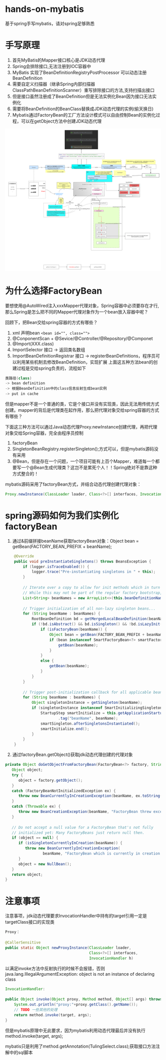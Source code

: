 # hands-on-mybatis
基于spring手写mybatis，请对spring足够熟悉

# 手写原理
1. 首先MyBatis的Mapper接口核心是JDK动态代理
2. Spring会排除接口,无法注册到IOC容器中
3. MyBatis 实现了BeanDefinitionRegistryPostProcessor 可以动态注册BeanDefinition
4. 需要自定义扫描器（继承Spring内部扫描器ClassPathBeanDefinitionScanner）重写排除接口的方法,支持扫描出接口
5. 但是接口虽然注册成了BeanDefinition但是无法实例化Bean因为接口无法实例化
6. 需要将BeanDefinition的BeanClass替换成JDK动态代理的实例(偷天换日)
7. Mybatis通过FactoryBean的工厂方法设计模式可以自由控制Bean的实例化过程，可以在getObject方法中创建JDK动态代理

![mybatis原理.png](docs/pics/mybatis.png)

# 为什么选择FactoryBean
要想使用@AutoWired注入xxxMapper代理对象，Spring容器中必须要存在才行, 那么Spring是怎么把不同的Mapper代理对象作为一个bean放入容器中呢？

回顾下，把Bean交给spring容器的方式有哪些？
1. xml 声明bean `<bean id="", class="">`
2. @ConponentScan + @Sevice/@Controller/@Repository/@Componet
3. @Import(XXX.class)
4. ImportSelector 接口 -> 返回类名数组
5. ImportBeanDefinitionRegistrar 接口 -> registerBeanDefinitions，程序员可以利用某些机制去修改BeanDefinition，实现扩展
   上面这五种方法bean的创建过程是交给spring负责的，流程如下
```java
类路径(class) 
-> bean definition 
-> 根据BeanDefinition中的class信息反射生成bean实例 
-> put in cache
```

但是mapper不是一个普通的类，它是个接口并没有实现类，因此无法用传统方式创建。mapper的背后是代理类在起作用，那么把代理对象交给spring容器的方式有哪些？

下面这三种方法可以通过Java动态代理Proxy.newInstance创建代理，再把代理对象交给Spring容器，完全由程序员控制

1. factoryBean
2. SingletonBeanRegistry.registerSingleton();方式可以，但是mybatis源码没有采用
3. @Bean，但是存在一个问题，一个项目可能有上百个Mapper，难道每一个都要写一个@Bean生成代理类？这岂不是累死个人！！Spring绝对不是靠这种方式整合的！

mybatis源码采用了factoryBean方式，并结合动态代理创建代理对象：
```java
Proxy.newInstance(ClassLoader loader, Class<?>[] interfaces, InvocationHandler h)
```

# spring源码如何为我们实例化factoryBean

1. 通过&前缀拼接beanName获取factoryBean对象：Object bean = getBean(FACTORY_BEAN_PREFIX + beanName);

```java
	@Override
	public void preInstantiateSingletons() throws BeansException {
		if (logger.isTraceEnabled()) {
			logger.trace("Pre-instantiating singletons in " + this);
		}

		// Iterate over a copy to allow for init methods which in turn register new bean definitions.
		// While this may not be part of the regular factory bootstrap, it does otherwise work fine.
		List<String> beanNames = new ArrayList<>(this.beanDefinitionNames);

		// Trigger initialization of all non-lazy singleton beans...
		for (String beanName : beanNames) {
			RootBeanDefinition bd = getMergedLocalBeanDefinition(beanName);
			if (!bd.isAbstract() && bd.isSingleton() && !bd.isLazyInit()) {
				if (isFactoryBean(beanName)) {
					Object bean = getBean(FACTORY_BEAN_PREFIX + beanName);
					if (bean instanceof SmartFactoryBean<?> smartFactoryBean && smartFactoryBean.isEagerInit()) {
						getBean(beanName);
					}
				}
				else {
					getBean(beanName);
				}
			}
		}

		// Trigger post-initialization callback for all applicable beans...
		for (String beanName : beanNames) {
			Object singletonInstance = getSingleton(beanName);
			if (singletonInstance instanceof SmartInitializingSingleton smartSingleton) {
				StartupStep smartInitialize = this.getApplicationStartup().start("spring.beans.smart-initialize")
						.tag("beanName", beanName);
				smartSingleton.afterSingletonsInstantiated();
				smartInitialize.end();
			}
		}
	}
```
2. 通过factoryBean.getObject()获取jdk动态代理创建的代理对象

```java
private Object doGetObjectFromFactoryBean(FactoryBean<?> factory, String beanName) throws BeanCreationException {
   Object object;
   try {
      object = factory.getObject();
   }
   catch (FactoryBeanNotInitializedException ex) {
      throw new BeanCurrentlyInCreationException(beanName, ex.toString());
   }
   catch (Throwable ex) {
      throw new BeanCreationException(beanName, "FactoryBean threw exception on object creation", ex);
   }

   // Do not accept a null value for a FactoryBean that's not fully
   // initialized yet: Many FactoryBeans just return null then.
   if (object == null) {
      if (isSingletonCurrentlyInCreation(beanName)) {
         throw new BeanCurrentlyInCreationException(
                 beanName, "FactoryBean which is currently in creation returned null from getObject");
      }
      object = new NullBean();
   }
   return object;
}
```

# 注意事项
注意事项，jdk动态代理要求InvocationHandler中持有的target引用一定是targetClass接口的实现类
```java
Proxy：

@CallerSensitive
public static Object newProxyInstance(ClassLoader loader,
                                      Class<?>[] interfaces,
                                      InvocationHandler h)
```
以满足invoke方法中反射执行的时候不会报错，否则java.lang.IllegalArgumentException: object is not an instance of declaring class
```java
InvocationHandler:

public Object invoke(Object proxy, Method method, Object[] args) throws Throwable {
    System.out.println("proxy:"+proxy.getClass().getName());
    // TODO 一些其他的处理
    return method.invoke(target, args);
}
```

但是mybatis原理中无此要求，因为mybatis利用动态代理最后并没有执行method.invoke(target, args);

mybatis只是利用了method.getAnnotation(TulingSelect.class);获取接口方法注解中的sql脚本


